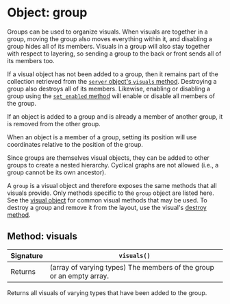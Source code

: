# Object: group

Groups can be used to organize visuals. When visuals are together in a group, moving the group also moves everything within it, and disabling a group hides all of its members. Visuals in a group will also stay together with respect to layering, so sending a group to the back or front sends all of its members too.

If a visual object has not been added to a group, then it remains part of the collection retrieved from the [`server` object's `visuals` method](./server#method-visuals). Destroying a group also destroys all of its members. Likewise, enabling or disabling a group using the [`set_enabled` method](./visual#method-set-enabled) will enable or disable all members of the group.

If an object is added to a group and is already a member of another group, it is removed from the other group.

When an object is a member of a group, setting its position will use coordinates relative to the position of the group.

Since groups are themselves visual objects, they can be added to other groups to create a nested hierarchy. Cyclical graphs are not allowed (i.e., a group cannot be its own ancestor).

A `group` is a visual object and therefore exposes the same methods that all visuals provide. Only methods specific to the `group` object are listed here. See the [visual object](./visual) for common visual methods that may be used. To destroy a group and remove it from the layout, use the visual's [destroy method](./visual#method-destroy).

## Method: visuals

| Signature | `visuals()` |
| - | - |
| Returns | (array of varying types) The members of the group or an empty array. |

Returns all visuals of varying types that have been added to the group.
